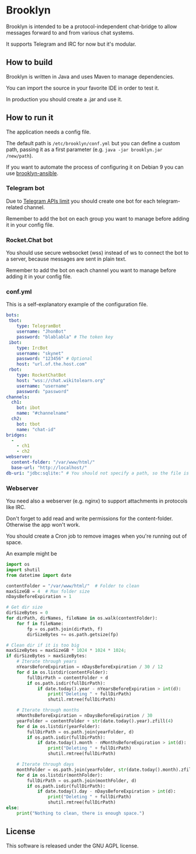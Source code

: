 # Brooklyn

Brooklyn is intended to be a protocol-independent chat-bridge to allow messages forward to and from various chat systems.

It supports Telegram and IRC for now but it's modular.

## How to build

Brooklyn is written in Java and uses Maven to manage dependencies.

You can import the source in your favorite IDE in order to test it.

In production you should create a .jar and use it.

## How to run it

The application needs a config file.

The default path is `/etc/brooklyn/conf.yml` but you can define a custom path, passing it as a first parameter (e.g. `java -jar brooklyn.jar /new/path`).

If you want to automate the process of configuring it on Debian 9 you can use [brooklyn-ansible](https://github.com/Davide95/brooklyn-ansible/).

### Telegram bot

Due to [Telegram APIs limit](https://core.telegram.org/bots/faq#broadcasting-to-users)
you should create one bot for each telegram-related channel.

Remember to add the bot on each group you want to manage before adding it in your config file.

### Rocket.Chat bot

You should use secure websocket (wss) instead of ws to connect the bot to a server,
because messages are sent in plain text.

Remember to add the bot on each channel you want to manage before adding it in your config file.


### conf.yml

This is a self-explanatory example of the configuration file.

```yaml
bots:
 tbot:
    type: TelegramBot
    username: "JhonBot"
    password: "blablabla" # The token key
 ibot:
    type: IrcBot
    username: "skynet"
    password: "123456" # Optional
    host: "url.of.the.host.com"
 rbot:
    type: RocketChatBot
    host: "wss://chat.wikitolearn.org"
    username: "username"
    password: "password"
channels:
  ch1:
    bot: ibot
    name: "#channelname"
  ch2:
    bot: tbot
    name: "chat-id"
bridges:
  -
    - ch1
    - ch2
webserver:
  content-folder: "/var/www/html/"
  base-url: "http://localhost/"
db-uri: "jdbc:sqlite:" # You should not specify a path, so the file is temporary.

```

### Webserver

You need also a webserver (e.g. nginx) to support attachments in protocols like IRC.

Don't forget to add read and write permissions for the content-folder.
Otherwise the app won't work.

You should create a Cron job to remove images when you're running out of space.

An example might be

```python
import os
import shutil
from datetime import date

contentFolder = "/var/www/html/"  # Folder to clean
maxSizeGB = 4  # Max folder size
nDaysBeforeExpiration = 1

# Get dir size
dirSizeBytes = 0
for dirPath, dirNames, fileName in os.walk(contentFolder):
    for f in fileName:
        fp = os.path.join(dirPath, f)
        dirSizeBytes += os.path.getsize(fp)

# Clean dir if it is too big
maxSizeBytes = maxSizeGB * 1024 * 1024 * 1024;
if dirSizeBytes > maxSizeBytes:
    # Iterate through years
    nYearsBeforeExpiration = nDaysBeforeExpiration / 30 / 12
    for d in os.listdir(contentFolder):
        fullDirPath = contentFolder + d
        if os.path.isdir(fullDirPath):
            if date.today().year - nYearsBeforeExpiration > int(d):
                print("Deleting " + fullDirPath)
                shutil.rmtree(fullDirPath)

    # Iterate through months
    nMonthsBeforeExpiration = nDaysBeforeExpiration / 30
    yearFolder = contentFolder + str(date.today().year).zfill(4)
    for d in os.listdir(yearFolder):
        fullDirPath = os.path.join(yearFolder, d)
        if os.path.isdir(fullDirPath):
            if date.today().month - nMonthsBeforeExpiration > int(d):
                print("Deleting " + fullDirPath)
                shutil.rmtree(fullDirPath)

    # Iterate through days
    monthFolder = os.path.join(yearFolder, str(date.today().month).zfill(2))
    for d in os.listdir(monthFolder):
        fullDirPath = os.path.join(monthFolder, d)
        if os.path.isdir(fullDirPath):
            if date.today().day - nDaysBeforeExpiration > int(d):
                print("Deleting " + fullDirPath)
                shutil.rmtree(fullDirPath)
else:
    print("Nothing to clean, there is enough space.")

```

## License

This software is released under the GNU AGPL license.